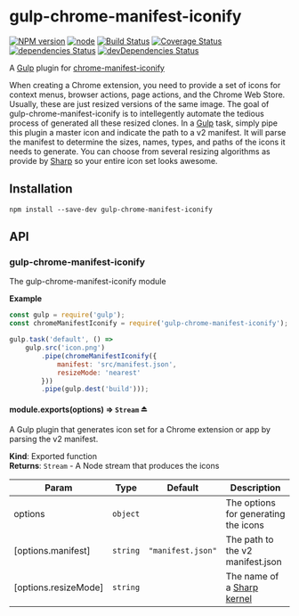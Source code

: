 # gulp-chrome-manifest-iconify

[![NPM version](https://img.shields.io/npm/v/gulp-chrome-manifest-iconify.svg?style=flat)](https://www.npmjs.com/package/gulp-chrome-manifest-iconify)
[![node](https://img.shields.io/node/v/gulp-chrome-manifest-iconify.svg)](https://www.npmjs.com/package/gulp-chrome-manifest-iconify)
[![Build Status](https://travis-ci.org/Steven-Roberts/gulp-chrome-manifest-iconify.svg?branch=master)](https://travis-ci.org/Steven-Roberts/gulp-chrome-manifest-iconify)
[![Coverage Status](https://coveralls.io/repos/github/Steven-Roberts/gulp-chrome-manifest-iconify/badge.svg?branch=master)](https://coveralls.io/github/Steven-Roberts/gulp-chrome-manifest-iconify?branch=master)
[![dependencies Status](https://david-dm.org/Steven-Roberts/gulp-chrome-manifest-iconify/status.svg)](https://david-dm.org/Steven-Roberts/gulp-chrome-manifest-iconify)
[![devDependencies Status](https://david-dm.org/Steven-Roberts/gulp-chrome-manifest-iconify/dev-status.svg)](https://david-dm.org/Steven-Roberts/gulp-chrome-manifest-iconify?type=dev)

A [Gulp](https://github.com/gulpjs/gulp) plugin for
[chrome-manifest-iconify](https://github.com/Steven-Roberts/chrome-manifest-iconify)

When creating a Chrome extension, you need to provide a set of icons for context menus, browser actions, page actions, and the Chrome Web Store. Usually, these are just resized versions of the same image. The goal of gulp-chrome-manifest-iconify is to intellegently automate the tedious process of generated all these resized clones. In a [Gulp](https://github.com/gulpjs/gulp) task, simply pipe this plugin a master icon and indicate the path to a v2 manifest. It will parse the manifest to determine the sizes, names, types, and paths of the icons it needs to generate. You can choose from several resizing algorithms as provide by [Sharp](https://sharp.dimens.io/en/stable/) so your entire icon set looks awesome.

## Installation

```shell
npm install --save-dev gulp-chrome-manifest-iconify
```

## API

<a name="module_gulp-chrome-manifest-iconify"></a>

### gulp-chrome-manifest-iconify
The gulp-chrome-manifest-iconify module

**Example**  
```js
const gulp = require('gulp');
const chromeManifestIconify = require('gulp-chrome-manifest-iconify');

gulp.task('default', () =>
    gulp.src('icon.png')
        .pipe(chromeManifestIconify({
            manifest: 'src/manifest.json',
            resizeMode: 'nearest'
        }))
        .pipe(gulp.dest('build')));
```
<a name="exp_module_gulp-chrome-manifest-iconify--module.exports"></a>

#### module.exports(options) ⇒ <code>Stream</code> ⏏
A Gulp plugin that generates icon set for a Chrome extension or app by
parsing the v2 manifest.

**Kind**: Exported function  
**Returns**: <code>Stream</code> - A Node stream that produces the icons  

| Param | Type | Default | Description |
| --- | --- | --- | --- |
| options | <code>object</code> |  | The options for generating the icons |
| [options.manifest] | <code>string</code> | <code>&quot;manifest.json&quot;</code> | The path to the v2 manifest.json |
| [options.resizeMode] | <code>string</code> |  | The name of a [Sharp kernel](http://sharp.pixelplumbing.com/en/stable/api-resize) |


